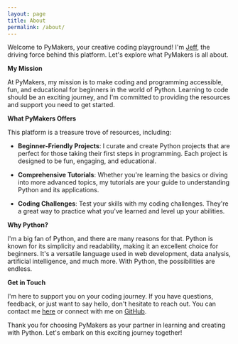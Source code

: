 ```yaml
---
layout: page
title: About
permalink: /about/
---
```


Welcome to PyMakers, your creative coding playground! I'm [Jeff][aboutme], the driving force behind this platform. Let's explore what PyMakers is all about.

**My Mission**

At PyMakers, my mission is to make coding and programming accessible, fun, and educational for beginners in the world of Python. Learning to code should be an exciting journey, and I'm committed to providing the resources and support you need to get started.

**What PyMakers Offers**

This platform is a treasure trove of resources, including:

- **Beginner-Friendly Projects**: I curate and create Python projects that are perfect for those taking their first steps in programming. Each project is designed to be fun, engaging, and educational.

- **Comprehensive Tutorials**: Whether you're learning the basics or diving into more advanced topics, my tutorials are your guide to understanding Python and its applications.

- **Coding Challenges**: Test your skills with my coding challenges. They're a great way to practice what you've learned and level up your abilities.

**Why Python?**

I'm a big fan of Python, and there are many reasons for that. Python is known for its simplicity and readability, making it an excellent choice for beginners. It's a versatile language used in web development, data analysis, artificial intelligence, and much more. With Python, the possibilities are endless.

**Get in Touch**

I'm here to support you on your coding journey. If you have questions, feedback, or just want to say hello, don't hesitate to reach out. You can contact me [here][contact] or connect with me on [GitHub][gh].

Thank you for choosing PyMakers as your partner in learning and creating with Python. Let's embark on this exciting journey together!

[aboutme]: https://pymakers.com/jeff
[contact]: https://pymakers.com/contact
[gh]: https://github.com/Jeff-Matriz